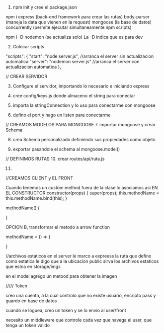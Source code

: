 1. npm init y cree el package.json

npm i   express (back-end framework para crear las rutas)
        body-parser (maneja la data que vienen en la request)
        mongoose (la base de datos)
        concurrently (permite ejecutar simultaneamente npm scripts)

npm i -D nodemon (se actualiza solo)  La -D indica que es para dev

2. Colocar scripts

"scripts": {
    "start": "node server.js",   //arranca el server sin actualizacion automatica
    "server": "nodemon server.js"  //arranca el server con actualizacion automatica
  },

//  CREAR SERVIDOR

3. Configure el servidor, importando lo necesario e iniciando express

4. cree config/keys.js donde almaceno el string para conectar

5. importa la stringConnection y lo uso para conectarme con mongoose

6. defino el port y hago un listen para conectarme

// CREAMOS MODELOS PARA MONGOOSE
7. importar mongoose y crear Schema

8. crea Schema personalizado definiendo sus propiedades como objeto

9. exportar pasandole el schema al mongoose.model()

// DEFINIMOS RUTAS
10. crear routes/api/ruta.js

11. 

//CREAMOS CLIENT y EL FRONT

Cuando tenemos un custom method fuera de la clase lo asociamos asi EN EL CONSTRUCTOR
constructor(props) {
  super(props);
  this.methodName = this.methodName.bind(this);
}

methodName() {

}


OPCION B, transformar el metodo a arrow function

methodName = () => {
  
}



//archivos estaticos
en el server le marco a expreess la ruta que defino como estatica
le digo que a la ubicacion public  sirva los archivos estaticos que estna en storage/imgs

en el model agrego un metood para obtener la imagen


///// Token

creo una cuenta, a la cual controlo que no existe usuario, encripto pass y 
guardo en base de datos

cuando se loguea, creo un token y se lo envio al user/front

necesito un middleware que controle cada vez que navega el user, que tenga un token valido